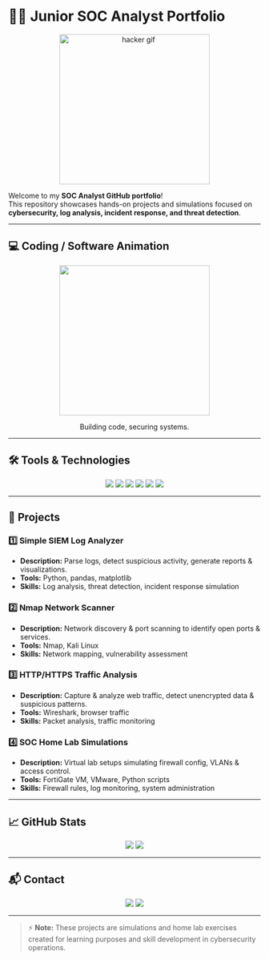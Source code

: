 # 👨‍💻 Junior SOC Analyst Portfolio

<p align="center">
  <!-- Hacker / "hack" GIF -->
  <img src="https://media.giphy.com/media/3o7TKtnuHOHHUjR38Y/giphy.gif" width="300" alt="hacker gif"/>
</p>

Welcome to my **SOC Analyst GitHub portfolio**!  
This repository showcases hands-on projects and simulations focused on **cybersecurity, log analysis, incident response, and threat detection**.

---

## 💻 Coding / Software Animation
<p align="center">
  <img src="https://media.giphy.com/media/l0HlBO7eyXzSZkJri/giphy.gif" width="300"/>
</p>
<p align="center">Building code, securing systems.</p>

---

## 🛠 Tools & Technologies

<p align="center">
  <img src="https://img.shields.io/badge/Python-3776AB?style=for-the-badge&logo=python&logoColor=white"/>
  <img src="https://img.shields.io/badge/.NET-512BD4?style=for-the-badge&logo=.net&logoColor=white"/>
  <img src="https://img.shields.io/badge/SQL-4479A1?style=for-the-badge&logo=mysql&logoColor=white"/>
  <img src="https://img.shields.io/badge/Angular-DD0031?style=for-the-badge&logo=angular&logoColor=white"/>
  <img src="https://img.shields.io/badge/Kali%20Linux-557C94?style=for-the-badge&logo=kali-linux&logoColor=white"/>
  <img src="https://img.shields.io/badge/Splunk-F26822?style=for-the-badge&logo=splunk&logoColor=white"/>
</p>

---

## 📂 Projects

### 1️⃣ Simple SIEM Log Analyzer
- **Description:** Parse logs, detect suspicious activity, generate reports & visualizations.  
- **Tools:** Python, pandas, matplotlib  
- **Skills:** Log analysis, threat detection, incident response simulation  

### 2️⃣ Nmap Network Scanner
- **Description:** Network discovery & port scanning to identify open ports & services.  
- **Tools:** Nmap, Kali Linux  
- **Skills:** Network mapping, vulnerability assessment  

### 3️⃣ HTTP/HTTPS Traffic Analysis
- **Description:** Capture & analyze web traffic, detect unencrypted data & suspicious patterns.  
- **Tools:** Wireshark, browser traffic  
- **Skills:** Packet analysis, traffic monitoring  

### 4️⃣ SOC Home Lab Simulations
- **Description:** Virtual lab setups simulating firewall config, VLANs & access control.  
- **Tools:** FortiGate VM, VMware, Python scripts  
- **Skills:** Firewall rules, log monitoring, system administration  

---

## 📈 GitHub Stats
<p align="center">
  <img src="https://github-readme-stats.vercel.app/api?username=nazlinuresmeray079&show_icons=true&theme=radical"/>
  <img src="https://github-readme-stats.vercel.app/api/top-langs/?username=nazlinuresmeray079&layout=compact&theme=radical"/>
</p>

---

## 📬 Contact
<p align="center">
  <a href="mailto:nazliinuresmeray079@gmail.com"><img src="https://img.shields.io/badge/Email-D14836?style=for-the-badge&logo=gmail&logoColor=white"/></a>
  <a href="https://www.linkedin.com/in/nazlinuresmeray/"><img src="https://img.shields.io/badge/LinkedIn-0A66C2?style=for-the-badge&logo=linkedin&logoColor=white"/></a>
</p>

---

> ⚡ **Note:** These projects are simulations and home lab exercises created for learning purposes and skill development in cybersecurity operations.
